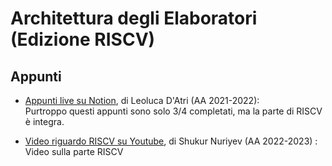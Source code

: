 # Architettura degli Elaboratori (Edizione RISCV)

## Appunti

- [Appunti live su Notion](https://lopsided-flavor-398.notion.site/28033e45ec154a9cbb6d367e9e2497f8?v=cd6bf9b0f6154df7a75694776b53de9f), di Leoluca D'Atri (AA 2021-2022):  
  Purtroppo questi appunti sono solo 3/4 completati, ma la parte di RISCV è integra.

- [Video riguardo RISCV su Youtube](https://www.youtube.com/watch?v=9rBoZFPEHWo&list=PLvJv_uxkx4ICsLiczyy5OpNcIzx5wDCTC&pp=gAQBiAQB), di Shukur Nuriyev (AA 2022-2023)
:
  Video sulla parte RISCV